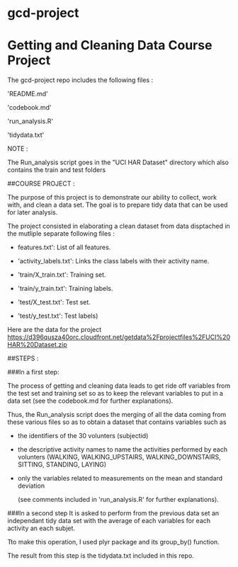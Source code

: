 # gcd-project
Getting and Cleaning Data Course Project
========================================

The gcd-project repo includes the following files :

'README.md'

'codebook.md'

'run_analysis.R' 

'tidydata.txt'


NOTE :

The Run_analysis script goes in the "UCI HAR Dataset" directory which
also contains the train and test folders

##COURSE PROJECT :

The purpose of this project is to demonstrate our ability to collect, work with,
and clean a data set. The goal is to prepare tidy data that can be used for later analysis. 

The project consisted in elaborating a clean dataset from data disptached in
the mutliple separate following files :

- features.txt': List of all features.

- 'activity_labels.txt': Links the class labels with their activity name.

- 'train/X_train.txt': Training set.

- 'train/y_train.txt': Training labels.

- 'test/X_test.txt': Test set.

- 'test/y_test.txt': Test labels)

Here are the data for the project
https://d396qusza40orc.cloudfront.net/getdata%2Fprojectfiles%2FUCI%20HAR%20Dataset.zip 

##STEPS :

###In a first step:

The process of getting and cleaning data leads to get ride off variables
from the test set and training set so as to keep the relevant variables to put in a 
data set (see the codebook.md for further explanations).

Thus, the Run_analysis script does the merging of all the data coming from these various 
files so as to obtain a dataset that contains variables such as

- the identifiers of the 30 volunters (subjectid)
- the descriptive activity names to name the activities performed by each volunters
  (WALKING, WALKING_UPSTAIRS, WALKING_DOWNSTAIRS, SITTING, STANDING, LAYING) 
- only the variables related to measurements on the mean and standard deviation

  (see comments included in 'run_analysis.R' for further explanations).

###In a second step
It is asked to perform from the previous data set an independant tidy data set
with the average of each variables for each activity an each subjet.

Tto make this operation, I used plyr package and its group_by() function.

The result from this step is the tidydata.txt included in this repo.






